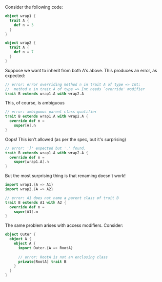 Consider the following code:

```scala
object wrap1 {
  trait A {
    def n = 3
  }
}

object wrap2 {
  trait A {
    def n = 7
  }
}
```

Suppose we want to inherit from both A's above. This produces an error, as expected:

```scala
// error: error overriding method n in trait A of type => Int;
//  method n in trait A of type => Int needs `override' modifier
trait B extends wrap1.A with wrap2.A
```

This, of course, is ambiguous
```scala
// error: ambiguous parent class qualifier
trait B extends wrap1.A with wrap2.A {
  override def n =
    super[A].n
}
```

Oops! This isn't allowed (as per the spec, but it's surprising)
```scala
// error: ']' expected but '.' found.
trait B extends wrap1.A with wrap2.A {
  override def n =
    super[wrap1.A].n
}
```

But the most surprising thing is that renaming doesn't work!
```scala
import wrap1.{A => A1}
import wrap2.{A => A2}

// error: A1 does not name a parent class of trait B
trait B extends A1 with A2 {
  override def n =
    super[A1].n
}
```

The same problem arises with access modifiers. Consider:
```scala
object Outer {
  object A {
    object A {
      import Outer.{A => RootA}
      
      // error: RootA is not an enclosing class
      private[RootA] trait B
    }
  }
}
```
